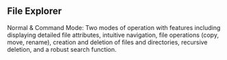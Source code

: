 ## File Explorer
Normal & Command Mode: Two modes of operation with features including displaying detailed file attributes, intuitive
navigation, file operations (copy, move, rename), creation and deletion of files and directories, recursive deletion, and a robust search function.
